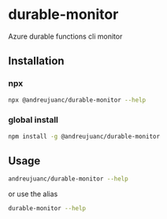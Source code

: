 # durable-monitor
Azure durable functions cli monitor

## Installation

### npx
```bash
npx @andreujuanc/durable-monitor --help
```
### global install
```bash
npm install -g @andreujuanc/durable-monitor
```

## Usage
```bash
andreujuanc/durable-monitor --help
```

or use the alias
```bash
durable-monitor --help
```
